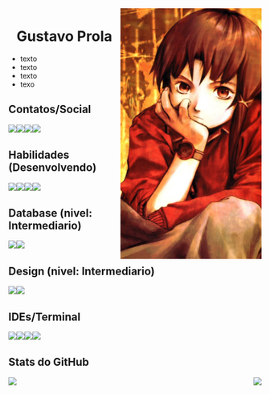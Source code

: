 <img align="right" height="500px" src="lain.jpg"/>
<h1 align="center">Gustavo Prola</h1>

- texto
- texto
- texto
- texo

## Contatos/Social
<img src="https://img.shields.io/badge/Gmail-D14836?style=for-the-badge&logo=gmail&logoColor=white"><img src="https://img.shields.io/badge/LinkedIn-0077B5?style=for-the-badge&logo=linkedin&logoColor=white"><img src="https://img.shields.io/badge/Twitter-1DA1F2?style=for-the-badge&logo=twitter&logoColor=white"><img src="https://img.shields.io/badge/Instagram-E4405F?style=for-the-badge&logo=instagram&logoColor=white">

## Habilidades (Desenvolvendo)

<img src="https://img.shields.io/badge/HTML5-E34F26?style=for-the-badge&logo=html5&logoColor=white"><img src="https://img.shields.io/badge/CSS3-1572B6?style=for-the-badge&logo=css3&logoColor=white"><img src="https://img.shields.io/badge/Python-3776AB?style=for-the-badge&logo=python&logoColor=white"><img src="https://img.shields.io/badge/JavaScript-F7DF1E?style=for-the-badge&logo=javascript&logoColor=black">

## Database (nivel: Intermediario)

<img src="https://img.shields.io/badge/MySQL-005C84?style=for-the-badge&logo=mysql&logoColor=white"><img src="https://img.shields.io/badge/PostgreSQL-316192?style=for-the-badge&logo=postgresql&logoColor=white">

## Design (nivel: Intermediario)

<img src="https://img.shields.io/badge/Figma-F24E1E?style=for-the-badge&logo=figma&logoColor=white"><img src="https://img.shields.io/badge/Canva-%2300C4CC.svg?&style=for-the-badge&logo=Canva&logoColor=white">

## IDEs/Terminal

<img src="https://img.shields.io/badge/PyCharm-000000.svg?&style=for-the-badge&logo=PyCharm&logoColor=white"><img src="https://img.shields.io/badge/sublime_text-%23575757.svg?&style=for-the-badge&logo=sublime-text&logoColor=important"><img src="https://img.shields.io/badge/Visual_Studio_Code-0078D4?style=for-the-badge&logo=visual%20studio%20code&logoColor=white"><img src="https://img.shields.io/badge/GIT-E44C30?style=for-the-badge&logo=git&logoColor=white">

## Stats do GitHub

<img  height="180px" src="https://github-readme-stats.vercel.app/api?username=GustavoProla&show_icons=true&theme=great-gatsby&include_all_commits=true&count_private=true"/><img align="right" height="100px" src="https://github-readme-stats.vercel.app/api/top-langs/?username=GustavoProla&layout=compact&langs_count=16&theme=great-gatsby"/>
